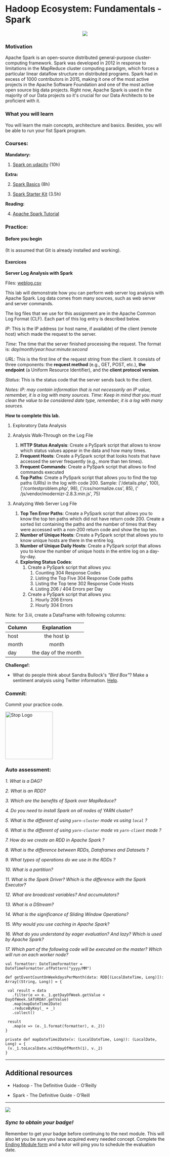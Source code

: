 # Hadoop Ecosystem: Fundamentals - Spark

<p align="center"> 
<img src="../assets/spark.png"> 
</p>

### Motivation ###
Apache Spark is an open-source distributed general-purpose cluster-computing framework. Spark was developed in 2012 in response to limitations in the MapReduce cluster computing paradigm, which forces a particular linear dataflow structure on distributed programs. Spark had in excess of 1000 contributors in 2015, making it one of the most active projects in the Apache Software Foundation and one of the most active open source big data projects.
Right now, Apache Spark is used in the majority of our Data projects so it's crucial for our Data Architects to be proficient with it.

### What you will learn ###

You will learn the main concepts, architecture and basics. Besides, you will be able to run your fist Spark program.

### Courses: ###

**Mandatory:**

1. [Spark on udacity](https://www.udacity.com/course/learn-spark-at-udacity--ud2002) (10h)

**Extra:**

2. [Spark Basics](https://www.udemy.com/spark-basics/) (8h)

3. [Spark Starter Kit](https://www.udemy.com/sparkstarterkit/) (3.5h)

**Reading:**

4. [Apache Spark Tutorial](https://www.datacamp.com/community/tutorials/apache-spark-python)

### Practice: ###

#### Before you begin ####
(It is assumed that Git is already installed and working).

#### Exercices ####

**Server Log Analysis with Spark**

Files: [weblog.csv](../exercices/weblog.csv)

This lab will demonstrate how you can perform web server log analysis with Apache Spark.
Log data comes from many sources, such as web server and server commands.

The log files that we use for this assignment are in the Apache Common Log Format (CLF). 
Each part of this log entry is described below.

*IP*: This is the IP address (or host name, if available) of the client (remote host) which made the request to the server. 

*Time*: The time that the server finished processing the request. The format is: *day/month/year:hour:minute:second*

*URL*: This is the first line of the request string from the client. It consists of three components: the **request method** (e.g., GET, POST, etc.), **the endpoint** (a Uniform Resource Identifier), and the **client protocol version**.

*Status*: This is the status code that the server sends back to the client. 

*Notes:
IP: may contain information that is not necessarily an IP value, remember, it is a log with many sources.
Time: Keep in mind that you must clean the value to be considered date type, remember, it is a log with many sources.*

**How to complete this lab.**

1. Exploratory Data Analysis

2. Analysis Walk-Through on the Log File
    1. **HTTP Status Analysis**: Create a PySpark script that allows to know which status values appear in the data and how many times. 
    2. **Frequent Hosts**: Create a PySpark script that looks hosts that have accessed the server frequently (e.g., more than ten times). 
    3. **Frequent Commands**: Create a PySpark script that allows to find commands executed
    4. **Top Paths**: Create a PySpark script that allows you to find  the top paths (URIs) in the log with code 200. 
    Sample:
     ('/details.php', 100),
     ('/contestproblem.php', 98),
     ('/css/normalize.css', 85),
     (' /js/vendor/modernizr-2.8.3.min.js', 75)

3. Analyzing Web Server Log File
    1. **Top Ten Error Paths**: Create a PySpark script that allows you to know the top ten paths which did not have return code 200. Create a sorted list containing the paths and the number of times that they were accessed with a non-200 return code and show the top ten.
    2. **Number of Unique Hosts**: Create a PySpark script that allows you to know unique hosts are there in the entire log.
    3. **Number of Unique Daily Hosts**: Create a PySpark script that allows you to know the number of unique hosts in the entire log on a day-by-day. 
    4. **Exploring Status Codes**: 
        1. Create a PySpark script that allows you: 
            1. Counting 304 Response Codes
            2. Listing the Top Five 304 Response Code paths
            3. Listing the Top tene 302 Response Code Hosts
            4. Listing 206 / 404 Errors per Day
        2. Create a PySpark script that allows you:
            1. Hourly 206 Errors
            2. Hourly 304 Errors

Note: for 3.iii, create a DataFrame with following columns:

| Column        | Explanation           |
| ------------- |:-------------:        |
| host          | the host ip           |
| month         | month                 |
| day           | the day of the month  |

**Challenge!**:

- What do people think about Sandra Bullock's *"Bird Box"*? Make a sentiment analysis using Twitter information. [Help](https://medium.com/@anicolaspp/spark-streaming-and-twitter-sentiment-analysis-c860938d484).

### Commit: ###

Commit your practice code.

<img src="../assets/stop.png" title="Stop Logo" width="150" height="150">

### Auto assessment: ###

*1. What is a DAG?*

*2. What is an RDD?*

*3. Which are the benefits of Spark over MapReduce?*

*4. Do you need to install Spark on all nodes of YARN cluster?*

*5. What is the different of using `yarn-cluster` mode vs using `local` ?*

*6. What is the different of using `yarn-cluster` mode vs `yarn-client` mode ?*

*7. How do we create an RDD in Apache Spark ?*

*8. What is the difference between RDDs, Dataframes and Datasets ?*

*9. What types of operations do we use in the RDDs ?*

*10. What is a partition?*

*11. What is the Spark Driver? Which is the difference with the Spark Executor?*

*12. What are broadcast variables? And accumulators?*

*13. What is a DStream?*

*14. What is the significance of Sliding Window Operations?*

*15. Why would you use caching in Apache Spark?*

*16. What do you understand by eager evaluation? And lazy? Which is used by Apache Spark?*

*17. Which part of the following code will be executed on the master? Which will run on each worker node?*
```
val formatter: DateTimeFormatter = DateTimeFormatter.ofPattern("yyyy/MM")

def getEventCountOnWeekdaysPerMonth(data: RDD[(LocalDateTime, Long)]): Array[(String, Long)] = {

 val result = data
   .filter(e => e._1.getDayOfWeek.getValue < DayOfWeek.SATURDAY.getValue)
   .map(mapDateTime2Date)
   .reduceByKey(_ + _)
   .collect()

 result
   .map(e => (e._1.format(formatter), e._2))
}

private def mapDateTime2Date(v: (LocalDateTime, Long)): (LocalDate, Long) = {
 (v._1.toLocalDate.withDayOfMonth(1), v._2)
}
```

---

## Additional resources

- Hadoop - The Definitive Guide - O’Reilly

- Spark - The Definitive Guide - O’Reill

---

<img src="../assets/get_badge.png"> 

### *Sync to obtain your badge!*
 
Remember to get your badge before continuing to the next module. This will also let you be sure you have acquired every needed concept. Complete the [Ending Module form](https://forms.gle/ukvWjKtoFYx4Kn8q7) and a tutor will ping you to schedule the evaluation date.